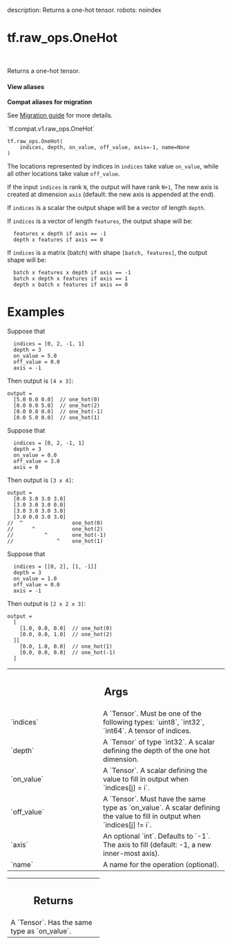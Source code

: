 description: Returns a one-hot tensor.
robots: noindex

# tf.raw_ops.OneHot

<!-- Insert buttons and diff -->

<table class="tfo-notebook-buttons tfo-api nocontent" align="left">

</table>



Returns a one-hot tensor.

<section class="expandable">
  <h4 class="showalways">View aliases</h4>
  <p>
<b>Compat aliases for migration</b>
<p>See
<a href="https://www.tensorflow.org/guide/migrate">Migration guide</a> for
more details.</p>
<p>`tf.compat.v1.raw_ops.OneHot`</p>
</p>
</section>

<pre class="devsite-click-to-copy prettyprint lang-py tfo-signature-link">
<code>tf.raw_ops.OneHot(
    indices, depth, on_value, off_value, axis=-1, name=None
)
</code></pre>



<!-- Placeholder for "Used in" -->

The locations represented by indices in `indices` take value `on_value`,
while all other locations take value `off_value`.

If the input `indices` is rank `N`, the output will have rank `N+1`,
The new axis is created at dimension `axis` (default: the new axis is
appended at the end).

If `indices` is a scalar the output shape will be a vector of length `depth`.

If `indices` is a vector of length `features`, the output shape will be:
```
  features x depth if axis == -1
  depth x features if axis == 0
```

If `indices` is a matrix (batch) with shape `[batch, features]`,
the output shape will be:
```
  batch x features x depth if axis == -1
  batch x depth x features if axis == 1
  depth x batch x features if axis == 0
```


Examples
=========

Suppose that
```
  indices = [0, 2, -1, 1]
  depth = 3
  on_value = 5.0
  off_value = 0.0
  axis = -1
```

Then output is `[4 x 3]`:
```
output =
  [5.0 0.0 0.0]  // one_hot(0)
  [0.0 0.0 5.0]  // one_hot(2)
  [0.0 0.0 0.0]  // one_hot(-1)
  [0.0 5.0 0.0]  // one_hot(1)
```

Suppose that
```
  indices = [0, 2, -1, 1]
  depth = 3
  on_value = 0.0
  off_value = 3.0
  axis = 0
```

Then output is `[3 x 4]`:
```
output =
  [0.0 3.0 3.0 3.0]
  [3.0 3.0 3.0 0.0]
  [3.0 3.0 3.0 3.0]
  [3.0 0.0 3.0 3.0]
//  ^                one_hot(0)
//      ^            one_hot(2)
//          ^        one_hot(-1)
//              ^    one_hot(1)
```

Suppose that
```
  indices = [[0, 2], [1, -1]]
  depth = 3
  on_value = 1.0
  off_value = 0.0
  axis = -1
```

Then output is `[2 x 2 x 3]`:
```
output =
  [
    [1.0, 0.0, 0.0]  // one_hot(0)
    [0.0, 0.0, 1.0]  // one_hot(2)
  ][
    [0.0, 1.0, 0.0]  // one_hot(1)
    [0.0, 0.0, 0.0]  // one_hot(-1)
  ]
```

<!-- Tabular view -->
 <table class="responsive fixed orange">
<colgroup><col width="214px"><col></colgroup>
<tr><th colspan="2"><h2 class="add-link">Args</h2></th></tr>

<tr>
<td>
`indices`
</td>
<td>
A `Tensor`. Must be one of the following types: `uint8`, `int32`, `int64`.
A tensor of indices.
</td>
</tr><tr>
<td>
`depth`
</td>
<td>
A `Tensor` of type `int32`.
A scalar defining the depth of the one hot dimension.
</td>
</tr><tr>
<td>
`on_value`
</td>
<td>
A `Tensor`.
A scalar defining the value to fill in output when `indices[j] = i`.
</td>
</tr><tr>
<td>
`off_value`
</td>
<td>
A `Tensor`. Must have the same type as `on_value`.
A scalar defining the value to fill in output when `indices[j] != i`.
</td>
</tr><tr>
<td>
`axis`
</td>
<td>
An optional `int`. Defaults to `-1`.
The axis to fill (default: -1, a new inner-most axis).
</td>
</tr><tr>
<td>
`name`
</td>
<td>
A name for the operation (optional).
</td>
</tr>
</table>



<!-- Tabular view -->
 <table class="responsive fixed orange">
<colgroup><col width="214px"><col></colgroup>
<tr><th colspan="2"><h2 class="add-link">Returns</h2></th></tr>
<tr class="alt">
<td colspan="2">
A `Tensor`. Has the same type as `on_value`.
</td>
</tr>

</table>

